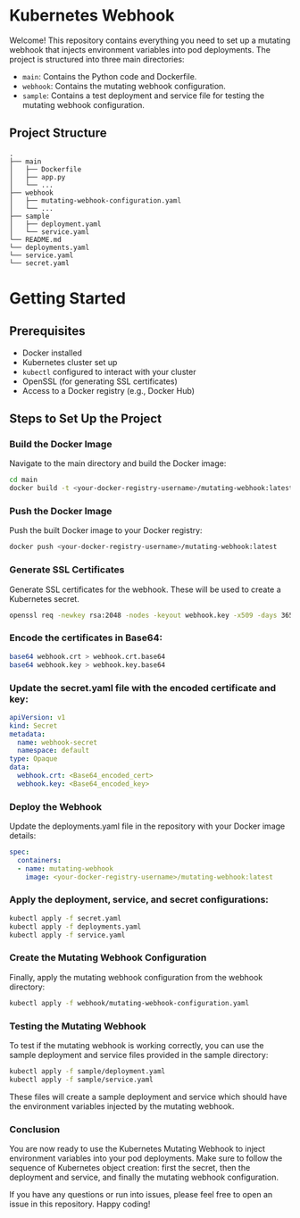 # Kubernetes Webhook

Welcome! This repository contains everything you need to set up a mutating webhook that injects environment variables into pod deployments. The project is structured into three main directories:

- `main`: Contains the Python code and Dockerfile.
- `webhook`: Contains the mutating webhook configuration.
- `sample`: Contains a test deployment and service file for testing the mutating webhook configuration.

## Project Structure

```plaintext
.
├── main
│   ├── Dockerfile
│   ├── app.py
│   └── ...
├── webhook
│   ├── mutating-webhook-configuration.yaml
│   └── ...
├── sample
│   ├── deployment.yaml
│   └── service.yaml
└── README.md
└── deployments.yaml
└── service.yaml
└── secret.yaml
```
# Getting Started

## Prerequisites

- Docker installed
- Kubernetes cluster set up
- `kubectl` configured to interact with your cluster
- OpenSSL (for generating SSL certificates)
- Access to a Docker registry (e.g., Docker Hub)

## Steps to Set Up the Project

### Build the Docker Image

Navigate to the main directory and build the Docker image:

```sh
cd main
docker build -t <your-docker-registry-username>/mutating-webhook:latest .
```

### Push the Docker Image

Push the built Docker image to your Docker registry:

```sh
docker push <your-docker-registry-username>/mutating-webhook:latest
```
### Generate SSL Certificates

Generate SSL certificates for the webhook. These will be used to create a Kubernetes secret.

```sh
openssl req -newkey rsa:2048 -nodes -keyout webhook.key -x509 -days 365 -out webhook.crt
```

### Encode the certificates in Base64:

```sh
base64 webhook.crt > webhook.crt.base64
base64 webhook.key > webhook.key.base64
```

### Update the secret.yaml file with the encoded certificate and key:

```yaml
apiVersion: v1
kind: Secret
metadata:
  name: webhook-secret
  namespace: default
type: Opaque
data:
  webhook.crt: <Base64_encoded_cert>
  webhook.key: <Base64_encoded_key>
```

### Deploy the Webhook

Update the deployments.yaml file in the repository with your Docker image details:

```yaml
spec:
  containers:
  - name: mutating-webhook
    image: <your-docker-registry-username>/mutating-webhook:latest
```

### Apply the deployment, service, and secret configurations: 

```sh
kubectl apply -f secret.yaml
kubectl apply -f deployments.yaml
kubectl apply -f service.yaml
```

### Create the Mutating Webhook Configuration

Finally, apply the mutating webhook configuration from the webhook directory:

```sh
kubectl apply -f webhook/mutating-webhook-configuration.yaml
```

### Testing the Mutating Webhook

To test if the mutating webhook is working correctly, you can use the sample deployment and service files provided in the sample directory:

```sh
kubectl apply -f sample/deployment.yaml
kubectl apply -f sample/service.yaml
```

These files will create a sample deployment and service which should have the environment variables injected by the mutating webhook.

### Conclusion

You are now ready to use the Kubernetes Mutating Webhook to inject environment variables into your pod deployments. Make sure to follow the sequence of Kubernetes object creation: first the secret, then the deployment and service, and finally the mutating webhook configuration.

If you have any questions or run into issues, please feel free to open an issue in this repository. Happy coding!
















